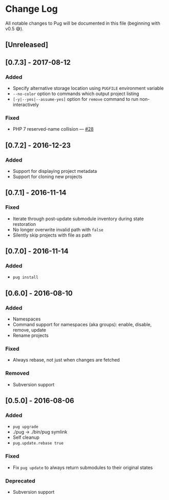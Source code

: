 # Change Log

All notable changes to Pug will be documented in this file (beginning with v0.5 😅).

## [Unreleased]

## [0.7.3] - 2017-08-12
### Added
- Specify alternative storage location using `PUGFILE` environment variable
- `--no-color` option to commands which output project listing
- `[-y|--yes|--assume-yes]` option for `remove` command to run non-interactively

### Fixed
- PHP 7 reserved-name collision — [#28](https://github.com/ashur/pug/issues/28)

## [0.7.2] - 2016-12-23
### Added
- Support for displaying project metadata
- Support for cloning new projects

## [0.7.1] - 2016-11-14
### Fixed
- Iterate through post-update submodule inventory during state restoration
- No longer overwrite invalid path with `false`
- Silently skip projects with file as path

## [0.7.0] - 2016-11-14
### Added
- `pug install`

## [0.6.0] - 2016-08-10
### Added
- Namespaces
- Command support for namespaces (aka groups): enable, disable, remove, update
- Rename projects

### Fixed
- Always rebase, not just when changes are fetched

### Removed
- Subversion support

## [0.5.0] - 2016-08-06
### Added
- `pug upgrade`
- ./pug -> ./bin/pug symlink
- Self cleanup
- `pug.update.rebase true`

### Fixed
- Fix `pug update` to always return submodules to their original states

### Deprecated
- Subversion support
